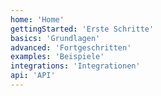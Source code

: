 ```yaml
---
home: 'Home'
gettingStarted: 'Erste Schritte'
basics: 'Grundlagen'
advanced: 'Fortgeschritten'
examples: 'Beispiele'
integrations: 'Integrationen'
api: 'API'
---
```

